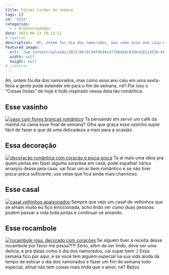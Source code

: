 ```yaml
---
title: Coisas lindas da semana
tags: []
id: '2533'
categories:
  - - Aleatoriedades
date: 2015-06-13 10:13:52
# <extra>
description: 'Ah, ontem foi dia dos namorados, mas como esse ano caiu em uma sexta-feira a gente pode estender ele para o fim de semana, né? Por isso o “Coisas lindas” de hoje é todo inspirado nessa data tão romântica. Esse vasinho Ta pensando em servir um café da manhã na cama esse final de semana? Olha que graça esse vasinho super fácil de fazer e que dá uma delicadeza a mais para a ocasião. Essa decoração Ta aí mais uma ideia pra quem pensa em fazer alguma surpresa em casa, pode espalhar vários arranjos desse pela casa, vai ficar um ar bem romântico e se não tiver pisca-pisca suficiente, use velas que fica ainda mais charmoso. Esse casal Sempre que vejo um casal de velhinhos que se amam muito eu fico emocionada, acho lindo ver como duas pessoas podem passar &hellip;'
featured_image: 
  url: '/wp-content/uploads/2015/06/8c34fdb44e1f786e68c010ea58114536-682x1024.jpg'
  width: null
  height: null
# </extra>
---
```


Ah, ontem foi dia dos namorados, mas como esse ano caiu em uma sexta-feira a gente pode estender ele para o fim de semana, né? Por isso o “Coisas lindas” de hoje é todo inspirado nessa data tão romântica.

## Esse vasinho

[![vaso com flores brancas romântico ](/wp-content/uploads/2015/06/8c34fdb44e1f786e68c010ea58114536-682x1024.jpg)](/wp-content/uploads/2015/06/8c34fdb44e1f786e68c010ea58114536.jpg) Ta pensando em servir um café da manhã na cama esse final de semana? Olha que graça esse vasinho super fácil de fazer e que dá uma delicadeza a mais para a ocasião.

## Essa decoração

[![decoração romântica com coração e pisca-pisca](/wp-content/uploads/2015/06/eabcf2c6ce558ccc5f33c072b891c9f1-715x1024.jpg)](/wp-content/uploads/2015/06/eabcf2c6ce558ccc5f33c072b891c9f1.jpg) Ta aí mais uma ideia pra quem pensa em fazer alguma surpresa em casa, pode espalhar vários arranjos desse pela casa, vai ficar um ar bem romântico e se não tiver pisca-pisca suficiente, use velas que fica ainda mais charmoso.

## Esse casal

[![casal velhinhos apaixonados ](/wp-content/uploads/2015/06/41893cc97f5bf1b554b9b14eb98de906-623x1024.jpg)](/wp-content/uploads/2015/06/41893cc97f5bf1b554b9b14eb98de906.jpg) Sempre que vejo um casal de velhinhos que se amam muito eu fico emocionada, acho lindo ver como duas pessoas podem passar a vida toda juntas e continuar se amando.

## Esse rocambole

[![rocambole rosa, decorado com corações](/wp-content/uploads/2015/06/8092add9f8e79f9217ec5de831b39e6b-683x1024.jpg)](/wp-content/uploads/2015/06/8092add9f8e79f9217ec5de831b39e6b.jpg) Se alguém tiver a receita desse rocambole por favor me passa?!?! Sério, além de ser lindo, deve ser uma delicia, e pra datas como o dia dos namorados, cai super bem :) Essa semana fico por aqui, e se você tem alguém especial na sua vida ainda dá tempo de esticar o dia dos namorados e fazer um fim de semana todo especial, afinal não tem coisas mais linda que o amor, né? Beijos

